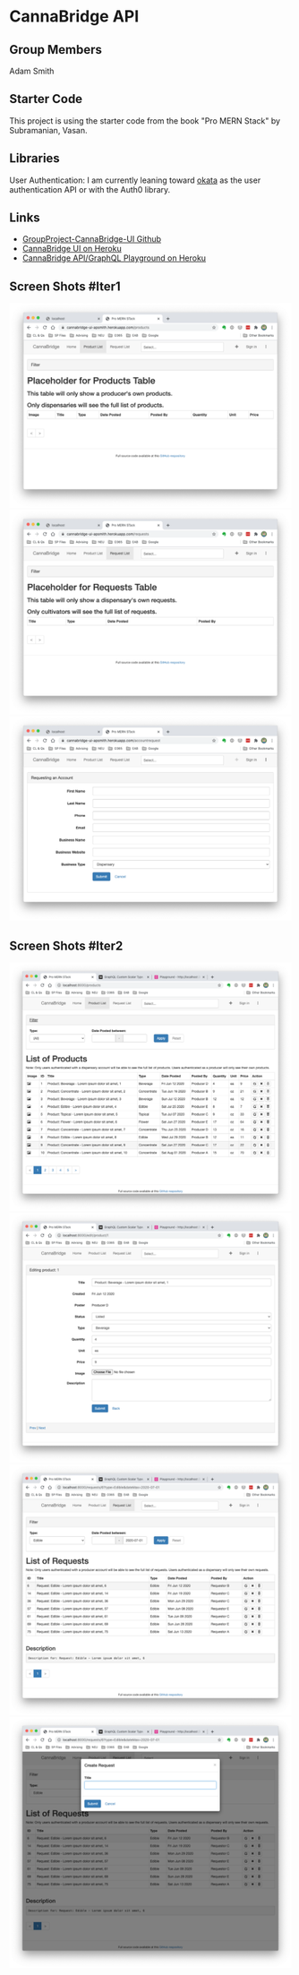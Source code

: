 # CannaBridge API
## Group Members
Adam Smith

## Starter Code
This project is using the starter code from the book "Pro MERN Stack" by Subramanian, Vasan.

## Libraries
User Authentication: I am currently leaning toward [okata](https://developer.okata.com) as the user authentication API or with the Auth0 library.

## Links
* [GroupProject-CannaBridge-UI Github](https://github.ccs.neu.edu/NEU-CS5610-SU20/GroupProject_CannaBridge_UI)
* [CannaBridge UI on Heroku](https://cannabridge-ui-apsmith.herokuapp.com/)
* [CannaBridge API/GraphQL Playground on Heroku](https://cannabridge-api-apsmith.herokuapp.com/graphql)

## Screen Shots #Iter1
![products](/readme_images/products.png)
![requests](/readme_images/requests.png)
![account](/readme_images/account.png)

## Screen Shots #Iter2
![productsList](/readme_images/productsList.png)
![editProduct](/readme_images/editProduct.png)
![requestsList](/readme_images/requestsList.png)
![createRequest](/readme_images/createRequest.png)